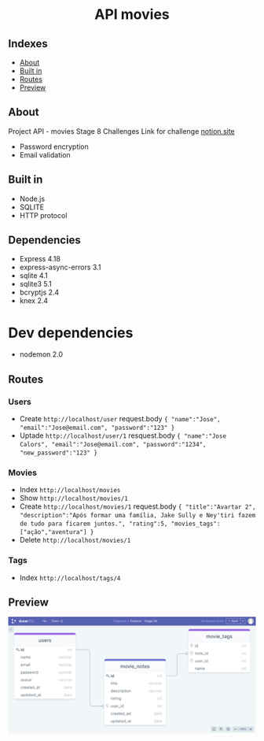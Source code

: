 <h1 align="center">API movies</h1>

## Indexes

- [About](#about)
- [Built in](#built_in)
- [Routes](#routes)
- [Preview](#preview)
  <br>

## About <a name="about"></a>

Project API - movies Stage 8
Challenges
Link for challenge [notion.site](https://efficient-sloth-d85.notion.site/Aplica-o-em-Node-57bd49ae77b3422fad74f8dde0d06fef)

- Password encryption
- Email validation

## Built in <a name="built_in"></a>

- Node.js
- SQLITE
- HTTP protocol

## Dependencies

- Express 4.18
- express-async-errors 3.1
- sqlite 4.1
- sqlite3 5.1
- bcryptjs 2.4
- knex 2.4

# Dev dependencies

- nodemon 2.0

## Routes <a name="routes"></a>

### Users

- Create
  `http://localhost/user`
  request.body
  `{
	"name":"Jose",
	"email":"Jose@email.com",
	"password":"123"
}`
- Uptade
  `http://localhost/user/1`
  resquest.body
  `{
	"name":"Jose Calors",
	"email":"Jose@email.com",
	"password":"1234",
	"new_password":"123"
}`

### Movies

- Index
  `http://localhost/movies`
- Show
  `http://localhost/movies/1`
- Create
  `http://localhost/movies/1`
  request.body
  `{
	"title":"Avartar 2",
	"description":"Após formar uma família, Jake Sully e Ney'tiri fazem de tudo para ficarem juntos.",
	"rating":5,
	"movies_tags":["ação","aventura"]
}`
- Delete
  `http://localhost/movies/1`

### Tags

- Index
  `http://localhost/tags/4`

## Preview <a name="preview"></a>

<div align="center">
<img src="/nvl8/projeto2/preview/Page1.png" alt="Preview"/>
</div>
